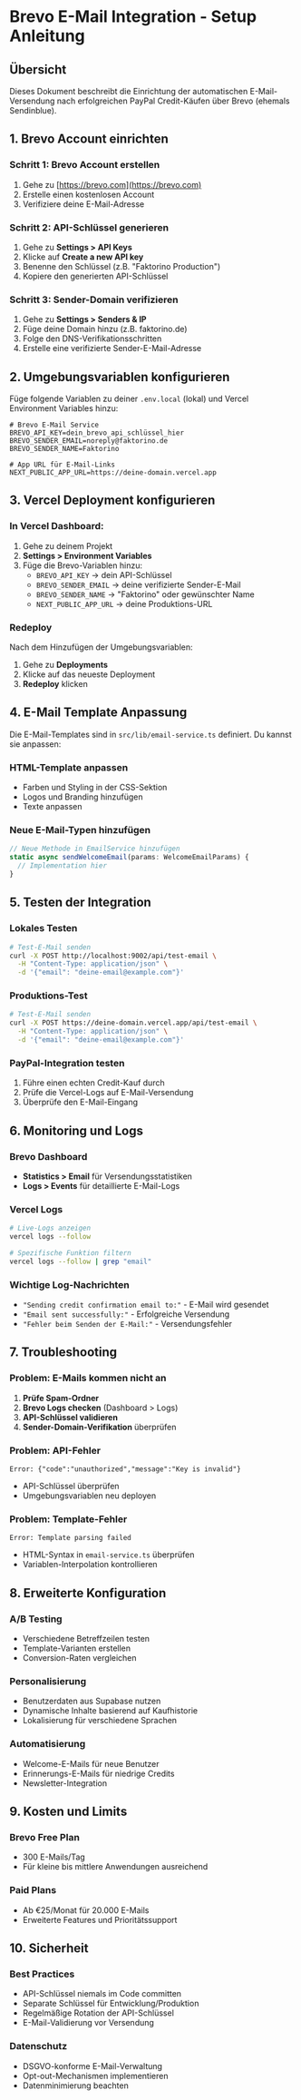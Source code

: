 # Brevo E-Mail Integration - Setup Anleitung

## Übersicht
Dieses Dokument beschreibt die Einrichtung der automatischen E-Mail-Versendung nach erfolgreichen PayPal Credit-Käufen über Brevo (ehemals Sendinblue).

## 1. Brevo Account einrichten

### Schritt 1: Brevo Account erstellen
1. Gehe zu [https://brevo.com](https://brevo.com)
2. Erstelle einen kostenlosen Account
3. Verifiziere deine E-Mail-Adresse

### Schritt 2: API-Schlüssel generieren
1. Gehe zu **Settings > API Keys**
2. Klicke auf **Create a new API key**
3. Benenne den Schlüssel (z.B. "Faktorino Production")
4. Kopiere den generierten API-Schlüssel

### Schritt 3: Sender-Domain verifizieren
1. Gehe zu **Settings > Senders & IP**
2. Füge deine Domain hinzu (z.B. faktorino.de)
3. Folge den DNS-Verifikationsschritten
4. Erstelle eine verifizierte Sender-E-Mail-Adresse

## 2. Umgebungsvariablen konfigurieren

Füge folgende Variablen zu deiner `.env.local` (lokal) und Vercel Environment Variables hinzu:

```env
# Brevo E-Mail Service
BREVO_API_KEY=dein_brevo_api_schlüssel_hier
BREVO_SENDER_EMAIL=noreply@faktorino.de
BREVO_SENDER_NAME=Faktorino

# App URL für E-Mail-Links
NEXT_PUBLIC_APP_URL=https://deine-domain.vercel.app
```

## 3. Vercel Deployment konfigurieren

### In Vercel Dashboard:
1. Gehe zu deinem Projekt
2. **Settings > Environment Variables**
3. Füge die Brevo-Variablen hinzu:
   - `BREVO_API_KEY` → dein API-Schlüssel
   - `BREVO_SENDER_EMAIL` → deine verifizierte Sender-E-Mail
   - `BREVO_SENDER_NAME` → "Faktorino" oder gewünschter Name
   - `NEXT_PUBLIC_APP_URL` → deine Produktions-URL

### Redeploy
Nach dem Hinzufügen der Umgebungsvariablen:
1. Gehe zu **Deployments**
2. Klicke auf das neueste Deployment
3. **Redeploy** klicken

## 4. E-Mail Template Anpassung

Die E-Mail-Templates sind in `src/lib/email-service.ts` definiert. Du kannst sie anpassen:

### HTML-Template anpassen
- Farben und Styling in der CSS-Sektion
- Logos und Branding hinzufügen
- Texte anpassen

### Neue E-Mail-Typen hinzufügen
```typescript
// Neue Methode in EmailService hinzufügen
static async sendWelcomeEmail(params: WelcomeEmailParams) {
  // Implementation hier
}
```

## 5. Testen der Integration

### Lokales Testen
```bash
# Test-E-Mail senden
curl -X POST http://localhost:9002/api/test-email \
  -H "Content-Type: application/json" \
  -d '{"email": "deine-email@example.com"}'
```

### Produktions-Test
```bash
# Test-E-Mail senden
curl -X POST https://deine-domain.vercel.app/api/test-email \
  -H "Content-Type: application/json" \
  -d '{"email": "deine-email@example.com"}'
```

### PayPal-Integration testen
1. Führe einen echten Credit-Kauf durch
2. Prüfe die Vercel-Logs auf E-Mail-Versendung
3. Überprüfe den E-Mail-Eingang

## 6. Monitoring und Logs

### Brevo Dashboard
- **Statistics > Email** für Versendungsstatistiken
- **Logs > Events** für detaillierte E-Mail-Logs

### Vercel Logs
```bash
# Live-Logs anzeigen
vercel logs --follow

# Spezifische Funktion filtern
vercel logs --follow | grep "email"
```

### Wichtige Log-Nachrichten
- `"Sending credit confirmation email to:"` - E-Mail wird gesendet
- `"Email sent successfully:"` - Erfolgreiche Versendung
- `"Fehler beim Senden der E-Mail:"` - Versendungsfehler

## 7. Troubleshooting

### Problem: E-Mails kommen nicht an
1. **Prüfe Spam-Ordner**
2. **Brevo Logs checken** (Dashboard > Logs)
3. **API-Schlüssel validieren**
4. **Sender-Domain-Verifikation** überprüfen

### Problem: API-Fehler
```
Error: {"code":"unauthorized","message":"Key is invalid"}
```
- API-Schlüssel überprüfen
- Umgebungsvariablen neu deployen

### Problem: Template-Fehler
```
Error: Template parsing failed
```
- HTML-Syntax in `email-service.ts` überprüfen
- Variablen-Interpolation kontrollieren

## 8. Erweiterte Konfiguration

### A/B Testing
- Verschiedene Betreffzeilen testen
- Template-Varianten erstellen
- Conversion-Raten vergleichen

### Personalisierung
- Benutzerdaten aus Supabase nutzen
- Dynamische Inhalte basierend auf Kaufhistorie
- Lokalisierung für verschiedene Sprachen

### Automatisierung
- Welcome-E-Mails für neue Benutzer
- Erinnerungs-E-Mails für niedrige Credits
- Newsletter-Integration

## 9. Kosten und Limits

### Brevo Free Plan
- 300 E-Mails/Tag
- Für kleine bis mittlere Anwendungen ausreichend

### Paid Plans
- Ab €25/Monat für 20.000 E-Mails
- Erweiterte Features und Prioritätssupport

## 10. Sicherheit

### Best Practices
- API-Schlüssel niemals im Code committen
- Separate Schlüssel für Entwicklung/Produktion
- Regelmäßige Rotation der API-Schlüssel
- E-Mail-Validierung vor Versendung

### Datenschutz
- DSGVO-konforme E-Mail-Verwaltung
- Opt-out-Mechanismen implementieren
- Datenminimierung beachten
